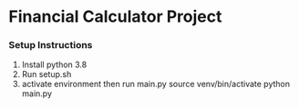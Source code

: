 # Financial Calculator Project

### Setup Instructions
1. Install python 3.8
2. Run setup.sh
3. activate environment then run main.py
   source venv/bin/activate
   python main.py


